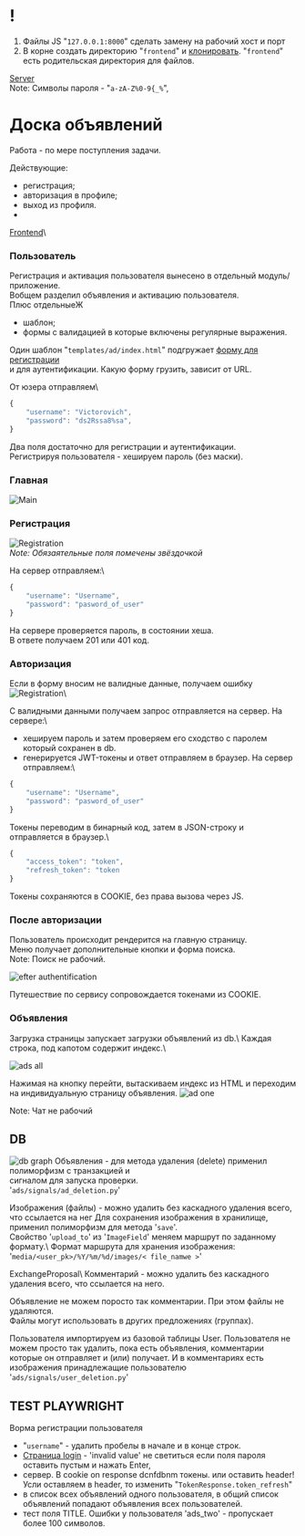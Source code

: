# !
1. Файлы JS "`127.0.0.1:8000`" сделать замену на рабочий хост и порт 
2. В корне создать директорию "`frontend`" и [клонировать](https://github.com/Tryd0g0lik/adboard_frotend). "`frontend`" есть родительская директория для файлов.  

[Server](http://83.166.245.209/users/register/)\
Note: Символы пароля - "`a-zA-Z%0-9{_%`",

# Доска объявлений
 Работа - по мере поступления задачи.

Действующие:
- регистрация;
- авторизация в профиле;
- выход из профиля.
- 

[Frontend](https://github.com/Tryd0g0lik/adboard_frotend)\


### Пользователь
Регистрация и активация пользователя вынесено в отдельный модуль/приложение.\
Вобщем разделил объявления и активацию пользователя.\
Плюс отдельныеЖ
- шаблон;
- формы c валидацией в которые включены регулярные выражения.

Один шаблон "`templates/ad/index.html`" подгружает [форму для регистрации](http://127.0.0.1:8000/users/register/) \
и для аутентификации. Какую форму грузить, зависит от URL. 

От юзера отправляем\ 
```js
{
    "username": "Victorovich",
    "password": "ds2Rssa8%sa",   
}

```
Два поля достаточно для регистрации и аутентификации.\
Регистрируя пользователя - хешируем пароль (без маски). 
### Главная
![Main](./img/main.png)

### Регистрация

![Registration](./img/register.png)\
*Note: Обязаятельные поля помечены звёздочкой* 

На сервер отправляем:\
```js
{
    "username": "Username",
    "password": "pasword_of_user"
}
```
На сервере проверяется пароль, в состоянии хеша.\
В ответе получаем 201 или 401 код.

### Авторизация

Если в форму вносим не валидные  данные, получаем ошибку\
![Registration](./img/login.png)\

С валидными данными получаем запрос отправляется на сервер. На сервере:\
 -  хешируем пароль и затем проверяем его сходство с паролем который сохранен в db. 
 - генерируется JWT-токены и ответ отправляем в браузер.
На сервер отправляем:\
```js
{
    "username": "Username",
    "password": "pasword_of_user"
}
```

Токены переводим в бинарный код, затем в JSON-строку и отправляется в браузер.\
```js
{
    "access_token": "token",
    "refresh_token": "token
}
```
Токены сохраняются в COOKIE, без права вызова через JS.

### После авторизации
Пользователь происходит рендерится на главную страницу.\
Меню получает дополнительные кнопки и форма поиска.\
Note: Поиск не рабочий. 

![efter authentification](./img/logging_user.png)

Путешествие по сервису сопровождается токенами из COOKIE.

### Объявления

Загрузка страницы запускает загрузки объявлений из db.\ 
Каждая строка, под капотом содержит индекс.\

![ads all](./img/ads.png)

Нажимая на кнопку перейти, вытаскиваем индекс из HTML и переходим на
индивидуальную страницу объявления.
![ad one](./img/ad.png)

Note: Чат не рабочий

## DB
![db graph](./img/db_ads.png)
Объявления - для метода удаления (delete) применил полиморфизм с транзакцией и \
сигналом для запуска проверки. \
'`ads/signals/ad_deletion.py`'

Изображения (файлы) - можно удалить без каскадного удаления всего, что ссылается на нег
    Для сохранения изображения в хранилище, применил полиморфизм для метода '`save`'.\
    Свойство '`upload_to`' из '`ImageField`' меняем маршрут по заданному формату.\ 
Формат маршрута для хранения изображения: '`media/<user_pk>/%Y/%m/%d/images/< file_namwe >`'  

ExchangeProposal\ 
Комментарий - можно удалить без каскадного удаления всего, что ссылается на него.

Объявление не можем поросто так  комментарии. При этом файлы не удаляются. \
Файлы могут использовать в других предложениях (группах).

Пользователя импортируем из базовой таблицы User.
Пользователя не можем просто так удалить, пока есть объявления, комментарии \
которые он отправляет и (или) получает.
    И в комментариях есть изображения принадлежащие пользователю
'`ads/signals/user_deletion.py`'

## TEST PLAYWRIGHT
Ворма регистрации пользователя
- "`username`" - удалить пробелы в начале и в конце строк.
- [Страницa login](http://127.0.0.1:8000/users/login/) - 'invalid value' не светиться если поля пароля оставить пустым и нажать Enter,
- сервер. В cookie on response dcnfdbnm токены. или оставить header!  Усли оставляем в header, то изменить "`TokenResponse.token_refresh`"
- в список всех объявлений одного пользователя, в общий список объявлений попадают объявления  всех пользователей.
- тест поля TITLE. Ошибки у пользователя 'ads_two' - пропускает более 100 символов.